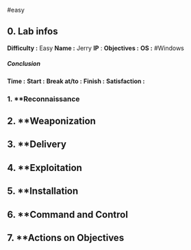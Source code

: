 #easy

## 0. **Lab infos**

**Difficulty :** Easy
**Name :** Jerry
**IP** : 
**Objectives :** 
**OS :** #Windows

##### **Conclusion**
**Time :** 
	**Start :** 
	**Break at/to :** 
	**Finish :** 
**Satisfaction :**  
### 1. **Reconnaissance

## 2. **Weaponization

## 3. **Delivery

## 4. **Exploitation

## 5. **Installation

## 6. **Command and Control

## 7. **Actions on Objectives
